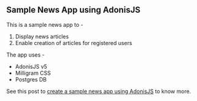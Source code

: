 ## Sample News App using AdonisJS

This is a sample news app to -

1. Display news articles
1. Enable creation of articles for registered users

The app uses -

- AdonisJS v5
- Milligram CSS
- Postgres DB

See this post to [create a sample news app using AdonisJS](create-simple-news-app-adonisjs) to know more.
